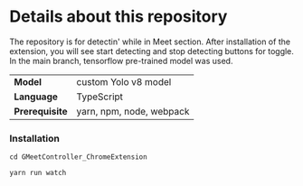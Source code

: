 # Details about this repository

The repository is for detectin' while in Meet section. After installation of the extension, you will see start detecting and stop detecting buttons for toggle. In the main branch, tensorflow pre-trained model was used.

<table>
    <tr>
        <td>
            <strong>Model</strong>
        </td>
        <td>
           custom Yolo v8 model
        </td>
    </tr>
    <tr>
        <td>
            <strong> Language </strong>
        </td>
        <td>
            TypeScript
        </td>
    </tr>
    <tr>
        <td>
            <strong> Prerequisite </strong>
        </td>
        <td>
            yarn, npm, node, webpack
        </td>
    </tr>
</table>

### Installation
```
cd GMeetController_ChromeExtension
```
```
yarn run watch
```
